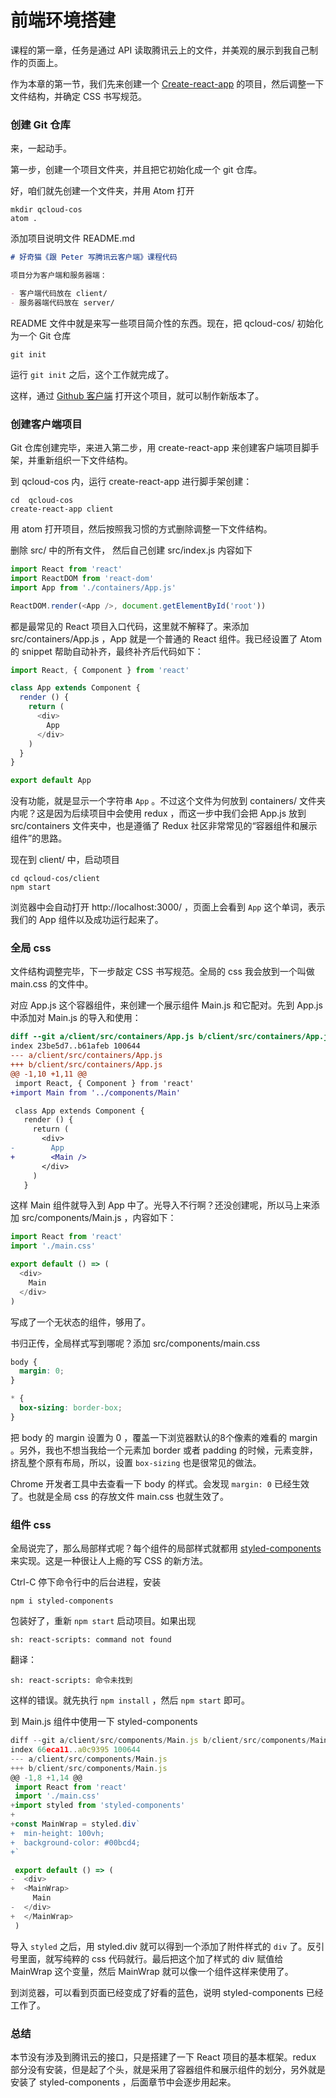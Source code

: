 # 前端环境搭建

课程的第一章，任务是通过 API 读取腾讯云上的文件，并美观的展示到我自己制作的页面上。

作为本章的第一节，我们先来创建一个 [Create-react-app](https://github.com/facebookincubator/create-react-app) 的项目，然后调整一下文件结构，并确定 CSS 书写规范。

### 创建  Git 仓库

来，一起动手。

第一步，创建一个项目文件夹，并且把它初始化成一个 git 仓库。

好，咱们就先创建一个文件夹，并用 Atom 打开

```
mkdir qcloud-cos
atom .
```

添加项目说明文件 README.md

```md
# 好奇猫《跟 Peter 写腾讯云客户端》课程代码

项目分为客户端和服务器端：

- 客户端代码放在 client/
- 服务器端代码放在 server/
```

README 文件中就是来写一些项目简介性的东西。现在，把 qcloud-cos/ 初始化为一个 Git 仓库

```
git init
```

运行 `git init` 之后，这个工作就完成了。

这样，通过 [Github 客户端](https://desktop.github.com/) 打开这个项目，就可以制作新版本了。

### 创建客户端项目

Git 仓库创建完毕，来进入第二步，用 create-react-app 来创建客户端项目脚手架，并重新组织一下文件结构。

到 qcloud-cos 内，运行 create-react-app 进行脚手架创建：

```
cd  qcloud-cos
create-react-app client
```

用 atom 打开项目，然后按照我习惯的方式删除调整一下文件结构。 

删除 src/ 中的所有文件， 然后自己创建 src/index.js 内容如下

```js
import React from 'react'
import ReactDOM from 'react-dom'
import App from './containers/App.js'

ReactDOM.render(<App />, document.getElementById('root'))
```

都是最常见的 React 项目入口代码，这里就不解释了。来添加 src/containers/App.js ，App 就是一个普通的 React 组件。我已经设置了 Atom 的 snippet 帮助自动补齐，最终补齐后代码如下：

```js
import React, { Component } from 'react'

class App extends Component {
  render () {
    return (
      <div>
        App
      </div>
    )
  }
}

export default App
```

没有功能，就是显示一个字符串 `App` 。不过这个文件为何放到 containers/ 文件夹内呢？这是因为后续项目中会使用 redux ，而这一步中我们会把 App.js 放到 src/containers 文件夹中，也是遵循了 Redux 社区非常常见的“容器组件和展示组件”的思路。

现在到 client/ 中，启动项目

```
cd qcloud-cos/client
npm start
```

浏览器中会自动打开 http://localhost:3000/ ，页面上会看到 `App` 这个单词，表示我们的 App 组件以及成功运行起来了。

### 全局 css

文件结构调整完毕，下一步敲定 CSS 书写规范。全局的 css 我会放到一个叫做 main.css 的文件中。

对应 App.js 这个容器组件，来创建一个展示组件 Main.js 和它配对。先到 App.js 中添加对 Main.js 的导入和使用：

```diff
diff --git a/client/src/containers/App.js b/client/src/containers/App.js
index 23be5d7..b61afeb 100644
--- a/client/src/containers/App.js
+++ b/client/src/containers/App.js
@@ -1,10 +1,11 @@
 import React, { Component } from 'react'
+import Main from '../components/Main'

 class App extends Component {
   render () {
     return (
       <div>
-        App
+        <Main />
       </div>
     )
   }

```

这样 Main 组件就导入到 App 中了。光导入不行啊？还没创建呢，所以马上来添加 src/components/Main.js ，内容如下：

```js
import React from 'react'
import './main.css'

export default () => (
  <div>
    Main
  </div>
)
```

写成了一个无状态的组件，够用了。

书归正传，全局样式写到哪呢？添加 src/components/main.css

```css
body {
  margin: 0;
}

* {
  box-sizing: border-box;
}
```

把 body 的 margin 设置为 0 ，覆盖一下浏览器默认的8个像素的难看的 margin 。另外，我也不想当我给一个元素加 border 或者 padding 的时候，元素变胖，挤乱整个原有布局，所以，设置 `box-sizing` 也是很常见的做法。

Chrome 开发者工具中去查看一下 body 的样式。会发现 `margin: 0` 已经生效了。也就是全局 css 的存放文件 main.css 也就生效了。

### 组件 css

全局说完了，那么局部样式呢？每个组件的局部样式就都用 [styled-components](https://www.styled-components.com/) 来实现。这是一种很让人上瘾的写 CSS 的新方法。

Ctrl-C 停下命令行中的后台进程，安装

```
npm i styled-components
```

包装好了，重新 `npm start` 启动项目。如果出现

```
sh: react-scripts: command not found
```

翻译：

```
sh: react-scripts: 命令未找到
```

这样的错误。就先执行 `npm install` ，然后 `npm start` 即可。

到 Main.js 组件中使用一下 styled-components

```js
diff --git a/client/src/components/Main.js b/client/src/components/Main.js
index 66eca11..a0c9395 100644
--- a/client/src/components/Main.js
+++ b/client/src/components/Main.js
@@ -1,8 +1,14 @@
 import React from 'react'
 import './main.css'
+import styled from 'styled-components'
+
+const MainWrap = styled.div`
+  min-height: 100vh;
+  background-color: #00bcd4;
+`

 export default () => (
-  <div>
+  <MainWrap>
     Main
-  </div>
+  </MainWrap>
 )
```

导入 `styled` 之后，用 styled.div 就可以得到一个添加了附件样式的 `div` 了。反引号里面，就写纯粹的 css 代码就行。最后把这个加了样式的 div 赋值给 MainWrap 这个变量，然后 MainWrap 就可以像一个组件这样来使用了。


到浏览器，可以看到页面已经变成了好看的蓝色，说明 styled-components 已经工作了。

### 总结

本节没有涉及到腾讯云的接口，只是搭建了一下 React 项目的基本框架。redux 部分没有安装，但是起了个头，就是采用了容器组件和展示组件的划分，另外就是安装了 styled-components ，后面章节中会逐步用起来。
